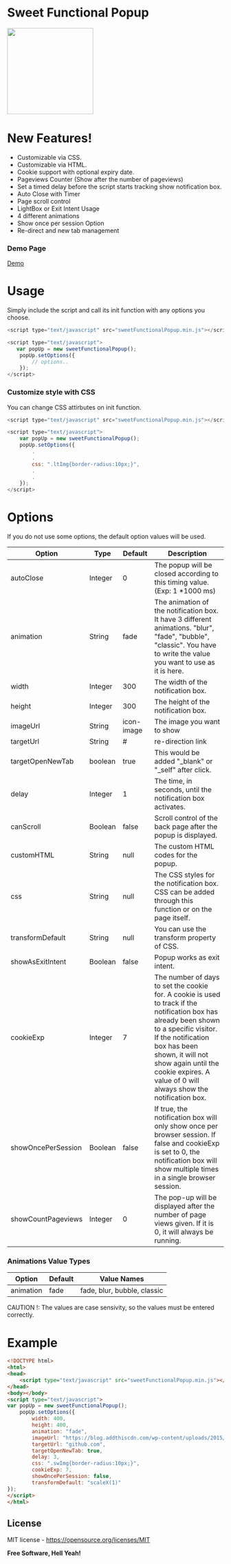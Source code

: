 # Sweet Functional Popup
<p align="left">
  <img src="https://i.imgyukle.com/2019/10/15/ENwm8j.png" width="200px" height="200px">
</p>

# New Features!
 - Customizable via CSS.
 - Customizable via HTML.
 - Cookie support with optional expiry date.
 - Pageviews Counter (Show after the number of pageviews)
 - Set a timed delay before the script starts tracking show notification box.
 - Auto Close with Timer
 - Page scroll control
 - LightBox or Exit Intent Usage
 - 4 different animations
 - Show once per session Option
 - Re-direct and new tab management
 
  ### Demo Page
   <a href="https://firatozz.github.io/repo-pages/sweetFunctionalPopup.html" target="_blank">Demo</a>

# Usage

Simply include the script and call its init function with any options you choose. 

```js
<script type="text/javascript" src="sweetFunctionalPopup.min.js"></script>

<script type="text/javascript">
   var popUp = new sweetFunctionalPopup();
    popUp.setOptions({
        // options..
    });
</script>
```

### Customize style with CSS
You can change CSS attirbutes on init function.
```js
<script type="text/javascript" src="sweetFunctionalPopup.min.js"></script>

<script type="text/javascript">
    var popUp = new sweetFunctionalPopup();
    popUp.setOptions({
        .
        .
        css: ".ltImg{border-radius:10px;}",
        .
        .
    });
</script>
```

# Options

If you do not use some options, the default option values will be used.

| Option | Type | Default | Description 
| ------ | ------ | ------ | ------ |
| autoClose | Integer | 0 | The popup will be closed according to this timing value. (Exp: 1 *1000 ms)
| animation | String | fade | The animation of the notification box. It have 3 different animations. "blur", "fade", "bubble", "classic". You have to write the value you want to use as it is here.
| width | Integer | 300 | The width of the notification box.
| height | Integer | 300 | The height of the notification box.
| imageUrl | String | icon-image | The image you want to show
| targetUrl | String | # | re-direction link
| targetOpenNewTab | boolean | true | This would be added "_blank" or "_self" after click.
| delay | Integer | 1 | The time, in seconds, until the notification box activates.
| canScroll | Boolean | false | Scroll control of the back page after the popup is displayed.
| customHTML | String | null | The custom HTML codes for the popup.
| css | String | null | The CSS styles for the notification box. CSS can be added through this function or on the page itself.
| transformDefault | String | null | You can use the transform property of CSS.
| showAsExitIntent | Boolean | false | Popup works as exit intent.
| cookieExp | Integer | 7 | The number of days to set the cookie for. A cookie is used to track if the notification box has already been shown to a specific visitor. If the notification box has been shown, it will not show again until the cookie expires. A value of 0 will always show the notification box.
| showOncePerSession | Boolean | false | If true, the notification box will only show once per browser session. If false and cookieExp is set to 0, the notification box will show multiple times in a single browser session.
| showCountPageviews | Integer | 0 | The pop-up will be displayed after the number of page views given. If it is 0, it will always be running.

### Animations Value Types

| Option | Default | Value Names |  
| ------ | ------ | ------ 
| animation | fade | fade, blur, bubble, classic

CAUTION !: The values are case sensivity, so the values must be entered correctly.



# Example
```html
<!DOCTYPE html>
<html>
<head>
    <script type="text/javascript" src="sweetFunctionalPopup.min.js"></script>
</head>
<body></body>
<script type="text/javascript">
var popUp = new sweetFunctionalPopup();
    popUp.setOptions({
        width: 400,
        height: 400,
        animation: "fade",
        imageUrl: "https://blog.addthiscdn.com/wp-content/uploads/2015/11/JS-360454.png",
        targetUrl: "github.com",
        targetOpenNewTab: true,
        delay: 3,
        css: ".swImg{border-radius:10px;}",
        cookieExp: 7,
        showOncePerSession: false,
        transformDefault: "scaleX(1)"
});
</script>
</html>
```

License
----

MIT license - https://opensource.org/licenses/MIT

**Free Software, Hell Yeah!**
